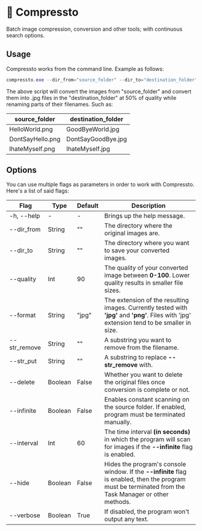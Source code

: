 # 🎩 Compressto
Batch image compression, conversion and other tools; with continuous search options.

## Usage

Compressto works from the command line. Example as follows:

```powershell
compressto.exe --dir_from="source_folder" --dir_to="destination_folder" --quality=50 --format=jpg --str_remove="Hello" --str_put="GoodBye"
```

The above script will convert the images from "source_folder" and convert them into .jpg files in the "destination_folder" at 50% of quality while renaming parts of their filenames. Such as:

| source_folder    | destination_folder |
| ---------------- | ------------------ |
| HelloWorld.png   | GoodByeWorld.jpg   |
| DontSayHello.png | DontSayGoodBye.jpg |
| IhateMyself.png  | IhateMyself.jpg    |



## Options

You can use multiple flags as parameters in order to work with Compressto. Here's a list of said flags:

| Flag         | Type    | Default | Description                                                  |
| ------------ | ------- | ------- | ------------------------------------------------------------ |
| -h, --help   | -       | -       | Brings up the help message.                                  |
| --dir_from   | String  | ""      | The directory where the original images are.                 |
| --dir_to     | String  | ""      | The directory where you want to save your converted images.  |
| --quality    | Int     | 90      | The quality of your converted image between **0-100**. Lower quality results in smaller file sizes. |
| --format     | String  | "jpg"   | The extension of the resulting images. Currently tested with **'jpg'** and **'png'**. Files with 'jpg' extension tend to be smaller in size. |
| --str_remove | String  | ""      | A substring you want to remove from the filename.            |
| --str_put    | String  | ""      | A substring to replace **--str_remove** with.                |
| --delete     | Boolean | False   | Whether you want to delete the original files once conversion is complete or not. |
| --infinite   | Boolean | False   | Enables constant scanning on the source folder. If enabled, program must be terminated manually. |
| --interval   | Int     | 60      | The time interval **(in seconds)** in which the program will scan for images if the **--infinite** flag is enabled. |
| --hide       | Boolean | False   | Hides the program's console window. If the **--infinite** flag is enabled, then the program must be terminated from the Task Manager or other methods. |
| --verbose    | Boolean | True    | If disabled, the program won't output any text.              |

